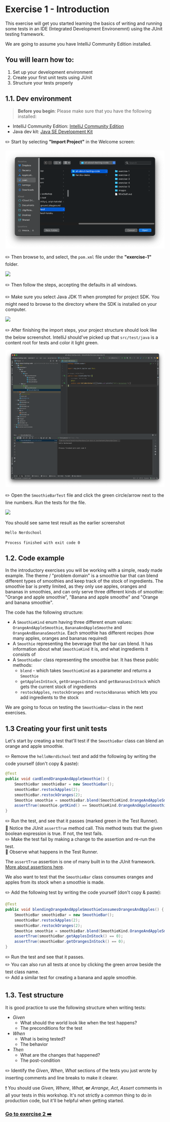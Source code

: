 # Exercise 1 - Introduction

This exercise will get you started learning the basics of writing and running some tests in an IDE (Integrated Development Environemnt) using the JUnit testing framework.

We are going to assume you have IntelliJ Community Edition installed.

## You will learn how to:

1. Set up your development environment
2. Create your first unit tests using JUnit
3. Structure your tests properly

## 1.1. Dev environment

> **Before you begin**: Please make sure that you have the following installed:
- IntelliJ Community Edition: [IntelliJ Community Edition](https://www.jetbrains.com/idea/download/)
- Java dev kit: [Java SE Development Kit](https://www.oracle.com/technetwork/java/javase/downloads/index.html)

:pencil2: Start by selecting **"Import Project"** in the Welcome screen:

![](../images/intellij-open.png)

:pencil2: Then browse to, and select, the `pom.xml` file under the **"exercise-1"** folder.

![](../images/intellij-open-pom.png)

:pencil2: Then follow the steps, accepting the defaults in all windows.

:pencil2: Make sure you select Java JDK 11 when prompted for project SDK. You might need to browse to the directory where the SDK is installed on your computer.

![](../images/intellij-import-3.png)

:pencil2: After finishing the import steps, your project structure should look like the below screenshot. IntelliJ should've picked up that `src/test/java` is a content root for tests and color it light green.

![](../images/intellij-starting-point.png)

:pencil2: Open the `SmoothieBarTest` file and click the green circle/arrow next to the line numbers. Run the tests for the file.

![](../images/intellij-starting-point-run-tests.png)

You should see same test result as the earlier screenshot

```
Hello Nerdschool

Process finished with exit code 0
```

## 1.2. Code example
In the introductory exercises you will be working with a simple, ready made example. The theme / "problem domain" is a smoothie bar that can blend different types of smoothies and keep track of the stock of ingredients. The smoothie bar is pretty limited, as they only use apples, oranges and bananas in smoothies, and can only serve three different kinds of smoothie: "Orange and apple smoothie", "Banana and apple smoothe" and "Orange and banana smoothie".

The code has the following structure:

- A `SmoothieKind` enum having three different enum values: `OrangeAndAppleSmoothie`, `BananaAndAppleSmoothe` and `OrangeAndBananaSmoothie`. Each smoothie has different recipes (how many apples, oranges and bananas required)
- A `Smoothie` representing the beverage that the bar can blend. It has information about what `SmoothieKind` it is, and what ingredients it consists of
- A `SmoothieBar` class representing the smoothie bar. It has these public methods:
  - `blend` - which takes `SmoothieKind` as a parameter and returns a `Smoothie`
  - `getApplesInStock`, `getOrangesInStock` and `getBananasInStock` which gets the current stock of ingredients
  - `restockApples`, `restockOranges` and  `restockBananas` which lets you add ingredients to the stock

We are going to focus on testing the `SmoothieBar`-class in the next exercises.

## 1.3 Creating your first unit tests

Let's start by creating a test that'll test if the `SmoothieBar` class can blend an orange and apple smoothie.

:pencil2: Remove the `helloNerdSchool` test and add the following by writing the code yourself (don't copy & paste):

```java
@Test
public void canBlendOrangeAndAppleSmoothie() {
    SmoothieBar smoothieBar = new SmoothieBar();
    smoothieBar.restockApples(2);
    smoothieBar.restockOranges(2);
    Smoothie smoothie = smoothieBar.blend(SmoothieKind.OrangeAndAppleSmoothie);
    assertTrue(smoothie.getKind() == SmoothieKind.OrangeAndAppleSmoothie);
}
```

:pencil2: Run the test, and see that it passes (marked green in the Test Runner).  
:book: Notice the JUnit `assertTrue` method call. This method tests that the given boolean expression is true. If not, the test fails.  
:pencil2: Make the test fail by making a change to the assertion and re-run the test.  
:book: Observe what happens in the Test Runner.  

The `assertTrue` assertion is one of many built in to the JUnit framework. [More about assertions here](https://junit.org/junit5/docs/current/user-guide/#writing-tests-assertions).

We also want to test that the `SmoothieBar` class consumes oranges and apples from its stock when a smoothie is made.

:pencil2: Add the following test by writing the code yourself (don't copy & paste):

```java
@Test
public void blendingOrangeAndAppleSmoothieConsumesOrangesAndApples() {
    SmoothieBar smoothieBar = new SmoothieBar();
    smoothieBar.restockApples(2);
    smoothieBar.restockOranges(2);
    Smoothie smoothie = smoothieBar.blend(SmoothieKind.OrangeAndAppleSmoothie);
    assertTrue(smoothieBar.getApplesInStock() == 0);
    assertTrue(smoothieBar.getOrangesInStock() == 0);
}
```

:pencil2: Run the test and see that it passes.  
:pencil2: You can also run all tests at once by clicking the green arrow beside the test class name.  
:pencil2: Add a similar test for creating a banana and apple smoothie.

## 1.3. Test structure

It is good practice to use the following structure when writing tests:

- _Given_
  - What should the world look like when the test happens?
  - The preconditions for the test
- _When_
  - What is being tested?
  - The behavior
- _Then_
  - What are the changes that happened?
  - The post-condition


:pencil2: Identify the _Given_, _When_, _What_ sections of the tests you just wrote by inserting comments and line breaks to make it clearer.

:exclamation: You should use _Given_, _Where_, _What_, **or** _Arrange_, _Act_, _Assert_ comments in all your tests in this workshop. It's not strictly a common thing to do in production code, but it'll be helpful when getting started.

### [Go to exercise 2 :arrow_right:](../exercise-2/README.md)

